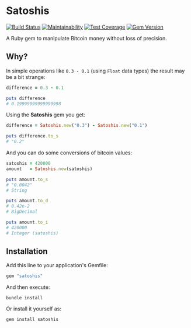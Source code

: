 # Satoshis

[![Build Status](https://travis-ci.org/bsoares/satoshis.svg?branch=master)](https://travis-ci.org/bsoares/satoshis)
[![Maintainability](https://api.codeclimate.com/v1/badges/69b087f6c2d3cfbb0fa2/maintainability)](https://codeclimate.com/github/bsoares/satoshis/maintainability)
[![Test Coverage](https://api.codeclimate.com/v1/badges/69b087f6c2d3cfbb0fa2/test_coverage)](https://codeclimate.com/github/bsoares/satoshis/test_coverage)
[![Gem Version](https://badge.fury.io/rb/satoshis.svg)](https://badge.fury.io/rb/satoshis)

A Ruby gem to manipulate Bitcoin money without loss of precision.

## Why?

In simple operations like `0.3 - 0.1` (using `Float` data types) the result may be a bit strange:

```ruby
difference = 0.3 - 0.1

puts difference
# 0.19999999999999998
```

Using the **Satoshis** gem you get:

```ruby
difference = Satoshis.new("0.3") - Satoshis.new("0.1")

puts difference.to_s
# "0.2"
```

And you can do some conversions of bitcoin values:

```ruby
satoshis = 420000
amount   = Satoshis.new(satoshis)

puts amount.to_s
# "0.0042"
# String

puts amount.to_d
# 0.42e-2
# BigDecimal

puts amount.to_i
# 420000
# Integer (satoshis)
```

## Installation

Add this line to your application's Gemfile:

```ruby
gem "satoshis"
```

And then execute:

```shell
bundle install
```

Or install it yourself as:

```shell
gem install satoshis
```
